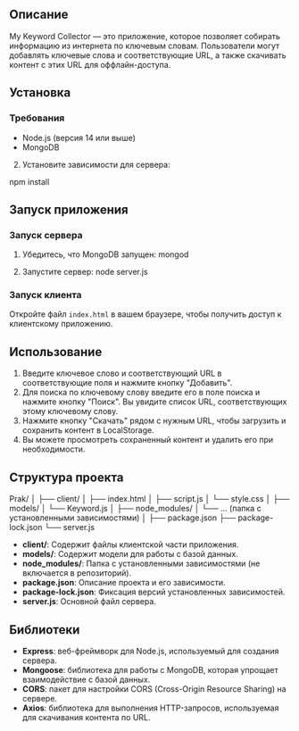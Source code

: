 ## Описание
My Keyword Collector — это приложение, которое позволяет собирать информацию из интернета по ключевым словам. Пользователи могут добавлять ключевые слова и соответствующие URL, а также скачивать контент с этих URL для оффлайн-доступа.

## Установка

### Требования
- Node.js (версия 14 или выше)
- MongoDB


2. Установите зависимости для сервера:

npm install



## Запуск приложения

### Запуск сервера
1. Убедитесь, что MongoDB запущен:
mongod

2. Запустите сервер:
 node server.js


### Запуск клиента
Откройте файл `index.html` в вашем браузере, чтобы получить доступ к клиентскому приложению.

## Использование
1. Введите ключевое слово и соответствующий URL в соответствующие поля и нажмите кнопку "Добавить".
2. Для поиска по ключевому слову введите его в поле поиска и нажмите кнопку "Поиск". Вы увидите список URL, соответствующих этому ключевому слову.
3. Нажмите кнопку "Скачать" рядом с нужным URL, чтобы загрузить и сохранить контент в LocalStorage.
4. Вы можете просмотреть сохраненный контент и удалить его при необходимости.

## Структура проекта
Prak/ 
│ 
├── client/ 
│   ├── index.html 
│   ├── script.js 
│   └── style.css 
│ 
├── models/ 
│   └── Keyword.js 
│ 
├── node_modules/ 
│   └── ... (папка с установленными зависимостями) 
│ 
├── package.json 
├── package-lock.json 
└── server.js



- **client/**: Содержит файлы клиентской части приложения.
- **models/**: Содержит модели для работы с базой данных.
- **node_modules/**: Папка с установленными зависимостями (не включается в репозиторий).
- **package.json**: Описание проекта и его зависимости.
- **package-lock.json**: Фиксация версий установленных зависимостей.
- **server.js**: Основной файл сервера.

## Библиотеки
- **Express**: веб-фреймворк для Node.js, используемый для создания сервера.
- **Mongoose**: библиотека для работы с MongoDB, которая упрощает взаимодействие с базой данных.
- **CORS**: пакет для настройки CORS (Cross-Origin Resource Sharing) на сервере.
- **Axios**: библиотека для выполнения HTTP-запросов, используемая для скачивания контента по URL.